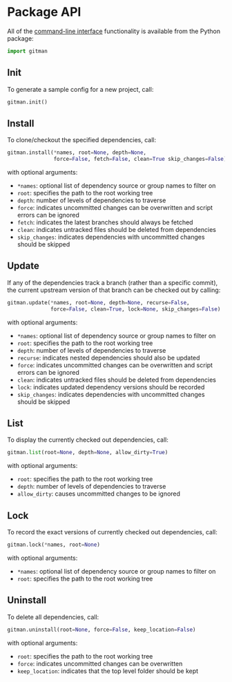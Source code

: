 # Package API

All of the [command-line interface](cli.md) functionality is available from the Python package:

```python
import gitman
```

## Init

To generate a sample config for a new project, call:

```python
gitman.init()
```

## Install

To clone/checkout the specified dependencies, call:

```python
gitman.install(*names, root=None, depth=None,
               force=False, fetch=False, clean=True skip_changes=False)
```

with optional arguments:

- `*names`: optional list of dependency source or group names to filter on
- `root`: specifies the path to the root working tree
- `depth`: number of levels of dependencies to traverse
- `force`: indicates uncommitted changes can be overwritten and
           script errors can be ignored
- `fetch`: indicates the latest branches should always be fetched
- `clean`: indicates untracked files should be deleted from dependencies
- `skip_changes`: indicates dependencies with uncommitted changes should be skipped

## Update

If any of the dependencies track a branch (rather than a specific commit), the current upstream version of that branch can be checked out by calling:

```python
gitman.update(*names, root=None, depth=None, recurse=False,
              force=False, clean=True, lock=None, skip_changes=False)
```

with optional arguments:

- `*names`: optional list of dependency source or group names to filter on
- `root`: specifies the path to the root working tree
- `depth`: number of levels of dependencies to traverse
- `recurse`: indicates nested dependencies should also be updated
- `force`: indicates uncommitted changes can be overwritten and
           script errors can be ignored
- `clean`: indicates untracked files should be deleted from dependencies
- `lock`: indicates updated dependency versions should be recorded
- `skip_changes`: indicates dependencies with uncommitted changes should be skipped

## List

To display the currently checked out dependencies, call:

```python
gitman.list(root=None, depth=None, allow_dirty=True)
```

with optional arguments:

- `root`: specifies the path to the root working tree
- `depth`: number of levels of dependencies to traverse
- `allow_dirty`: causes uncommitted changes to be ignored

## Lock

To record the exact versions of currently checked out dependencies, call:

```python
gitman.lock(*names, root=None)
```

with optional arguments:

- `*names`: optional list of dependency source or group names to filter on
- `root`: specifies the path to the root working tree

## Uninstall

To delete all dependencies, call:

```python
gitman.uninstall(root=None, force=False, keep_location=False)
```

with optional arguments:

- `root`: specifies the path to the root working tree
- `force`: indicates uncommitted changes can be overwritten
- `keep_location`: indicates that the top level folder should be kept
